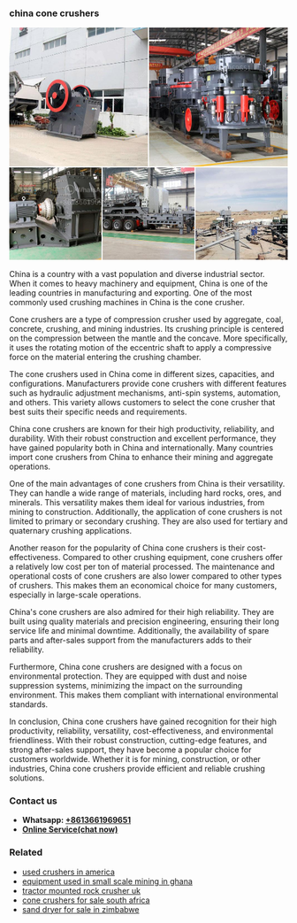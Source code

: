 <h3>china cone crushers</h3><img src='1706755534.jpg' alt=''><p>China is a country with a vast population and diverse industrial sector. When it comes to heavy machinery and equipment, China is one of the leading countries in manufacturing and exporting. One of the most commonly used crushing machines in China is the cone crusher.</p><p>Cone crushers are a type of compression crusher used by aggregate, coal, concrete, crushing, and mining industries. Its crushing principle is centered on the compression between the mantle and the concave. More specifically, it uses the rotating motion of the eccentric shaft to apply a compressive force on the material entering the crushing chamber.</p><p>The cone crushers used in China come in different sizes, capacities, and configurations. Manufacturers provide cone crushers with different features such as hydraulic adjustment mechanisms, anti-spin systems, automation, and others. This variety allows customers to select the cone crusher that best suits their specific needs and requirements.</p><p>China cone crushers are known for their high productivity, reliability, and durability. With their robust construction and excellent performance, they have gained popularity both in China and internationally. Many countries import cone crushers from China to enhance their mining and aggregate operations.</p><p>One of the main advantages of cone crushers from China is their versatility. They can handle a wide range of materials, including hard rocks, ores, and minerals. This versatility makes them ideal for various industries, from mining to construction. Additionally, the application of cone crushers is not limited to primary or secondary crushing. They are also used for tertiary and quaternary crushing applications.</p><p>Another reason for the popularity of China cone crushers is their cost-effectiveness. Compared to other crushing equipment, cone crushers offer a relatively low cost per ton of material processed. The maintenance and operational costs of cone crushers are also lower compared to other types of crushers. This makes them an economical choice for many customers, especially in large-scale operations.</p><p>China's cone crushers are also admired for their high reliability. They are built using quality materials and precision engineering, ensuring their long service life and minimal downtime. Additionally, the availability of spare parts and after-sales support from the manufacturers adds to their reliability.</p><p>Furthermore, China cone crushers are designed with a focus on environmental protection. They are equipped with dust and noise suppression systems, minimizing the impact on the surrounding environment. This makes them compliant with international environmental standards.</p><p>In conclusion, China cone crushers have gained recognition for their high productivity, reliability, versatility, cost-effectiveness, and environmental friendliness. With their robust construction, cutting-edge features, and strong after-sales support, they have become a popular choice for customers worldwide. Whether it is for mining, construction, or other industries, China cone crushers provide efficient and reliable crushing solutions.</p><h3>Contact us</h3><ul><li><strong>Whatsapp:&nbsp;<a href="https://wa.me/8613661969651">+8613661969651</a></strong></li><li><a href="https://swt.shibang-china.com/?git&amp;zhl&amp;china cone crushers"><strong>Online Service(chat now)</strong></a></li></ul><h3>Related</h3><ul><li><a href='used crushers in america.md'>used crushers in america</a></li><li><a href='equipment used in small scale mining in ghana.md'>equipment used in small scale mining in ghana</a></li><li><a href='tractor mounted rock crusher uk.md'>tractor mounted rock crusher uk</a></li><li><a href='cone crushers for sale south africa.md'>cone crushers for sale south africa</a></li><li><a href='sand dryer for sale in zimbabwe.md'>sand dryer for sale in zimbabwe</a></li></ul>